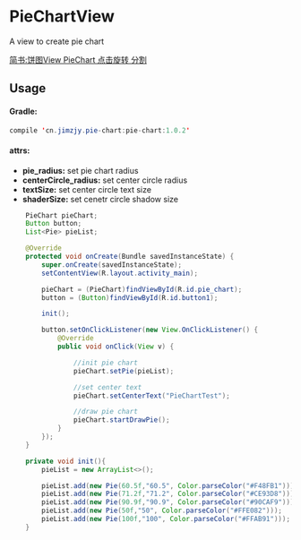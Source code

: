 # PieChartView
A view to create pie chart

[简书:饼图View PieChart 点击旋转 分割](http://www.jianshu.com/p/6827a8ab737b)

## Usage
#### Gradle:
```java
compile 'cn.jimzjy.pie-chart:pie-chart:1.0.2'
```
#### attrs:
  * **pie_radius:** set pie chart radius
  * **centerCircle_radius:** set center circle radius
  * **textSize:** set center circle text size
  * **shaderSize:** set cenetr circle shadow size
  
```java
    PieChart pieChart;
    Button button;
    List<Pie> pieList;

    @Override
    protected void onCreate(Bundle savedInstanceState) {
        super.onCreate(savedInstanceState);
        setContentView(R.layout.activity_main);

        pieChart = (PieChart)findViewById(R.id.pie_chart);
        button = (Button)findViewById(R.id.button1);

        init();

        button.setOnClickListener(new View.OnClickListener() {
            @Override
            public void onClick(View v) {

                //init pie chart
                pieChart.setPie(pieList);

                //set center text
                pieChart.setCenterText("PieChartTest");

                //draw pie chart
                pieChart.startDrawPie();
            }
        });
    }

    private void init(){
        pieList = new ArrayList<>();

        pieList.add(new Pie(60.5f,"60.5", Color.parseColor("#F48FB1")));
        pieList.add(new Pie(71.2f,"71.2", Color.parseColor("#CE93D8")));
        pieList.add(new Pie(90.9f,"90.9", Color.parseColor("#90CAF9")));
        pieList.add(new Pie(50f,"50", Color.parseColor("#FFE082")));
        pieList.add(new Pie(100f,"100", Color.parseColor("#FFAB91")));
    }
```
